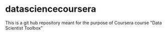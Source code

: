datasciencecoursera
===================

This is a git hub repository meant for the purpose of Coursera course "Data Scientist  Toolbox"
